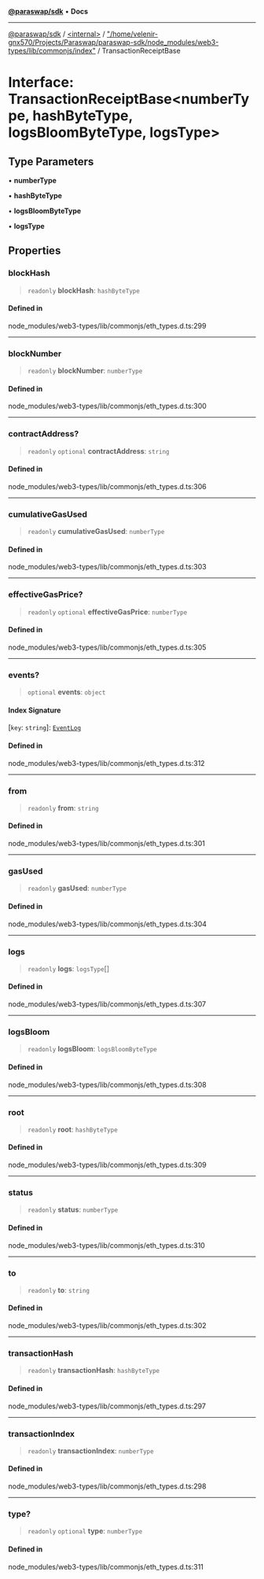 [**@paraswap/sdk**](../../../../README.md) • **Docs**

***

[@paraswap/sdk](../../../../globals.md) / [\<internal\>](../../../README.md) / ["/home/velenir-gnx570/Projects/Paraswap/paraswap-sdk/node\_modules/web3-types/lib/commonjs/index"](../README.md) / TransactionReceiptBase

# Interface: TransactionReceiptBase\<numberType, hashByteType, logsBloomByteType, logsType\>

## Type Parameters

• **numberType**

• **hashByteType**

• **logsBloomByteType**

• **logsType**

## Properties

### blockHash

> `readonly` **blockHash**: `hashByteType`

#### Defined in

node\_modules/web3-types/lib/commonjs/eth\_types.d.ts:299

***

### blockNumber

> `readonly` **blockNumber**: `numberType`

#### Defined in

node\_modules/web3-types/lib/commonjs/eth\_types.d.ts:300

***

### contractAddress?

> `readonly` `optional` **contractAddress**: `string`

#### Defined in

node\_modules/web3-types/lib/commonjs/eth\_types.d.ts:306

***

### cumulativeGasUsed

> `readonly` **cumulativeGasUsed**: `numberType`

#### Defined in

node\_modules/web3-types/lib/commonjs/eth\_types.d.ts:303

***

### effectiveGasPrice?

> `readonly` `optional` **effectiveGasPrice**: `numberType`

#### Defined in

node\_modules/web3-types/lib/commonjs/eth\_types.d.ts:305

***

### events?

> `optional` **events**: `object`

#### Index Signature

 \[`key`: `string`\]: [`EventLog`](EventLog.md)

#### Defined in

node\_modules/web3-types/lib/commonjs/eth\_types.d.ts:312

***

### from

> `readonly` **from**: `string`

#### Defined in

node\_modules/web3-types/lib/commonjs/eth\_types.d.ts:301

***

### gasUsed

> `readonly` **gasUsed**: `numberType`

#### Defined in

node\_modules/web3-types/lib/commonjs/eth\_types.d.ts:304

***

### logs

> `readonly` **logs**: `logsType`[]

#### Defined in

node\_modules/web3-types/lib/commonjs/eth\_types.d.ts:307

***

### logsBloom

> `readonly` **logsBloom**: `logsBloomByteType`

#### Defined in

node\_modules/web3-types/lib/commonjs/eth\_types.d.ts:308

***

### root

> `readonly` **root**: `hashByteType`

#### Defined in

node\_modules/web3-types/lib/commonjs/eth\_types.d.ts:309

***

### status

> `readonly` **status**: `numberType`

#### Defined in

node\_modules/web3-types/lib/commonjs/eth\_types.d.ts:310

***

### to

> `readonly` **to**: `string`

#### Defined in

node\_modules/web3-types/lib/commonjs/eth\_types.d.ts:302

***

### transactionHash

> `readonly` **transactionHash**: `hashByteType`

#### Defined in

node\_modules/web3-types/lib/commonjs/eth\_types.d.ts:297

***

### transactionIndex

> `readonly` **transactionIndex**: `numberType`

#### Defined in

node\_modules/web3-types/lib/commonjs/eth\_types.d.ts:298

***

### type?

> `readonly` `optional` **type**: `numberType`

#### Defined in

node\_modules/web3-types/lib/commonjs/eth\_types.d.ts:311
